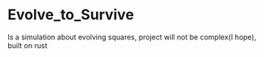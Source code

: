 # Evolve_to_Survive
Is a simulation about evolving squares, project will not be complex(I hope), built on rust
